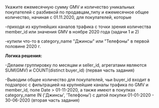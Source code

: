 Укажите ежемесячную сумму GMV и количество уникальных покупателей с разбивкой по продавцам_типу и ежемесячное общее количество, начиная с 01.11.2020, для покупателей, которые 

-приходя из крупнейших каналов трафика с точки зрения количества member_id или значения GMV в ноябре 2020 года (задачи 1 и 2) 

-купили что-то в category_name "Джинсы" или "Телефоны" в первой половине 2020 г.

**Логика решения:**

-Делаем группировку по месяцам и seller_id, агрегатами являются SUM(GMV) и COUNT(distinct buyer_id) (первая часть задания)

-Выводим общее количество для покупателей, чьи buyer_id входит в подзапрос с фильтрацией на крупнейшие каналы трафика по GMV и member_id, поле Date > 01-11-2020, а также имеют в покупках category_name IN ('Джинсы', 'Телефоны') с датой покупки 01-01-2020 - 30-06-2020 (вторая часть задания)

